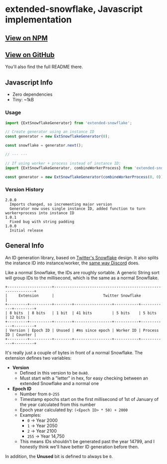 # extended-snowflake, Javascript implementation

## [View on NPM](https://www.npmjs.com/package/extended-snowflake)

## [View on GitHub](https://github.com/s-thom/extended-snowflake)

You'll also find the full README there.

## Javascript Info

* Zero dependencies
* Tiny: ~1kB

### Usage

```js
import {ExtSnowflakeGenerator} from 'extended-snowflake';

// Create generator using an instance ID
const generator = new ExtSnowflakeGenerator(0);

const snowflake = generator.next();

// --- ---

// If using worker + process instead of instance ID:
import {ExtSnowflakeGenerator, combineWorkerProcess} from 'extended-snowflake';

const generator = new ExtSnowflakeGenerator(combineWorkerProcess(0, 0));
```

### Version History

```
2.0.0
  Imports changed, so incrementing major version
  Generator now uses single instance ID, added function to turn worker+process into instance ID
1.0.1
  Fixed bug with string padding
1.0.0
  Initial release
```

## General Info

An ID generation library, based on [Twitter's Snowflake](https://github.com/twitter/snowflake/tree/snowflake-2010) design. It also splits the instance ID into instance/worker, the [same way Discord](https://discordapp.com/developers/docs/reference#snowflakes) does.

Like a normal Snowflake, the IDs are roughly sortable. A generic String sort will group IDs to the millisecond, which is the same as a normal Snowflake.

```
+--------------------+-------------------------------------------------------------+
|     Extension      |                      Twitter Snowflake                      |
+---------+----------+--------+-----------------+-----------+------------+---------+
| 8 bits  | 8 bits   | 1 bit  | 41 bits         | 5 bits    | 5 bits     | 12 bits |
+---------+----------+--------+-----------------+-----------+------------+---------+
| Version | Epoch ID | Unused | #ms since epoch | Worker ID | Process ID | Counter |
+---------+----------+--------+-----------------+-----------+------------+---------+
```

It's really just a couple of bytes in front of a normal Snowflake. The extension defines two variables:

* **Version**  
  * Defined in this version to be `0xA0`.
  * Must start with a "letter" in hex, for easy checking between an extended Snowflake and a normal one
* **Epoch ID**  
  * Number from `0`-`255`
  * Timestamp epochs start on the first millisecond of 1st of January of the year calculated from this number
  * Epoch year calculated by: `(<Epoch ID> * 50) + 2000`
  * Examples:  
    * `0` -> Year 2000
    * `1` -> Year 2050
    * `2` -> Year 2100
    * `255` -> Year 14,750
  * This means IDs shouldn't be generated past the year 14799, and I honestly think we'll have better ID generation before then.

In addition, the **Unused** bit is defined to always be `0`.
